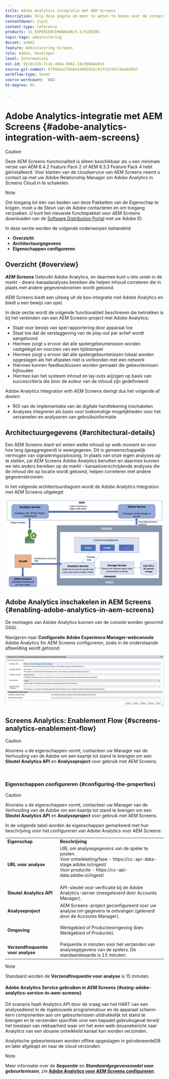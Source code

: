 ```yaml
---
title: Adobe Analytics-integratie met AEM Screens
description: Volg deze pagina om meer te weten te komen over de integratie van AEM Screens met Adobe Analytics in de doos en geeft u een proefdruk van het spel.
contentOwner: jsyal
content-type: reference
products: SG_EXPERIENCEMANAGER/6.5/SCREENS
topic-tags: administering
docset: aem65
feature: Administering Screens
role: Admin, Developer
level: Intermediate
exl-id: 92c8c42b-7c1e-4d4a-8662-18c99666e9c6
source-git-commit: 67560ae17646424985032c81f33c937c6eeb5957
workflow-type: tm+mt
source-wordcount: '681'
ht-degree: 0%

---
```


# Adobe Analytics-integratie met AEM Screens {#adobe-analytics-integration-with-aem-screens}

>[!CAUTION]
>
>Deze AEM Screens-functionaliteit is alleen beschikbaar als u een minimale versie van AEM 6.4.2 Feature Pack 2 of AEM 6.3.3 Feature Pack 4 hebt geïnstalleerd. Voor klanten van de cloudservice van AEM Screens neemt u contact op met uw Adobe Relationship Manager om Adobe Analytics in Screens Cloud in te schakelen.

>[!NOTE]
>
>Om toegang tot één van beiden van deze Pakketten van de Eigenschap te krijgen, moet u de Steun van de Adobe contacteren en om toegang verzoeken. U kunt het nieuwste functiepakket voor AEM Screens downloaden van de [Software Distribution Portal](https://experience.adobe.com/#/downloads/content/software-distribution/en/aem.html) met uw Adobe ID.

In deze sectie worden de volgende onderwerpen behandeld:

* **Overzicht**
* **Architectuurgegevens**
* **Eigenschappen configureren**

## Overzicht {#overview}

***AEM Screens*** Gebruikt Adobe Analytics, en daarmee kunt u iets uniek in de markt - dwars-kanaalanalyses bereiken die helpen inhoud correleren die in plaats met andere gegevensbronnen wordt getoond.

AEM Screens biedt een uitweg uit de box-integratie met Adobe Analytics en biedt u een bewijs van spel.

In deze sectie wordt de volgende functionaliteit beschreven die betrokken is bij het verbinden van een AEM Screens-project met Adobe Analytics:

* Staat voor bewijs van spel rapportering door apparaat toe
* Staat toe dat de verslaggeving van de play-out per actief wordt aangetoond
* Hiermee zorgt u ervoor dat alle spelergebeurtenissen worden vastgelegd en voorzien van een tijdstempel
* Hiermee zorgt u ervoor dat alle spelergebeurtenissen lokaal worden opgeslagen als het afspelen niet is verbonden met een netwerk
* Hiermee kunnen feedbacklussen worden gemaakt die gebeurtenissen bijhouden
* Hiermee kan het systeem inhoud en lay-outs wijzigen op basis van succescriteria die door de auteur van de inhoud zijn gedefinieerd

Adobe Analytics Integration with AEM Screens dwingt dus het volgende af *doelen*:

* ROI van de implementatie van de digitale handtekening inschakelen
* Analyses integreren als basis voor toekomstige mogelijkheden voor het verzamelen en analyseren van gebruiksinformatie

## Architectuurgegevens {#architectural-details}

Een AEM Screens-klant wil weten welke inhoud op welk moment en voor hoe lang (geaggregeerd) is weergegeven. Dit is gemeenschappelijk vermogen van signaleringsoplossing. In plaats van onze eigen analyses op te stellen, zal AEM Screens Adobe Analytics benutten en daarmee kunnen we iets anders bereiken op de markt - kanaaloverschrijdende analyses die de inhoud die op locatie wordt getoond, helpen correleren met andere gegevensbronnen.

In het volgende architectuurdiagram wordt de Adobe Analytics Integration met AEM Screens uitgelegd:

![screen_shot_2018-09-12at85611am](assets/screen_shot_2018-09-12at85611am.png)

## Adobe Analytics inschakelen in AEM Screens {#enabling-adobe-analytics-in-aem-screens}

De montages van Adobe Analytics kunnen van de console worden gevormd OSGi.

Navigeren naar **Configuratie Adobe Experience Manager-webconsole** Adobe Analytics for AEM Screens configureren, zoals in de onderstaande afbeelding wordt getoond:

![screen_shot_2018-09-04at25550pm](assets/screen_shot_2018-09-04at25550pm.png)

## Screens Analytics: Enablement Flow {#screens-analytics-enablement-flow}

>[!CAUTION]
>
>Alvorens u de eigenschappen vormt, contacteer uw Manager van de Verhouding van de Adobe om een kaartje tot stand te brengen om een **Sleutel Analytics API** en **Analyseproject** voor gebruik met AEM Screens.

![]()

### Eigenschappen configureren {#configuring-the-properties}

>[!CAUTION]
>
>Alvorens u de eigenschappen vormt, contacteer uw Manager van de Verhouding van de Adobe om een kaartje tot stand te brengen om een **Sleutel Analytics API** en **Analyseproject** voor gebruik met AEM Screens.

In de volgende tabel worden de eigenschappen gemarkeerd met hun beschrijving voor het configureren van Adobe Analytics voor AEM Screens:

<table>
 <tbody>
  <tr>
   <td><strong>Eigenschap</strong></td>
   <td><strong>Beschrijving</strong></td>
  </tr>
  <tr>
   <td><strong>URL voor analyse</strong></td>
   <td>URL om analysegegevens van de speler te posten. <br>
   Voor ontwikkeling/fase</em> - https://cc-api-data-stage.adobe.io/ingest/<br /> <em>Voor productie</em> - https://cc-api-data.adobe.io/ingest/<br /> <br /></td>
  </tr>
  <tr>
   <td><strong>Sleutel Analytics API</strong></td>
   <td>API-sleutel voor verificatie bij de Adobe Analytics-server (meegeleverd door Accounts Manager).</td>
  </tr>
  <tr>
   <td><strong>Analyseproject</strong></td>
   <td>AEM Screens-project geconfigureerd voor uw analyse om gegevens te ontvangen (geleverd door de Accounts Manager).</td>
  </tr>
  <tr>
   <td><strong>Omgeving</strong></td>
   <td><p>Werkgebied of Productieomgeving (kies Werkgebied of Productie).</p></td>
  </tr>
  <tr>
   <td><strong>Verzendfrequentie voor analyse</strong></td>
   <td>Frequentie in minuten voor het verzenden van analysegegevens van de spelers. De standaardwaarde is 15 minuten.</td>
  </tr>
 </tbody>
</table>

>[!NOTE]
>
>Standaard worden de **Verzendfrequentie voor analyse** is 15 minuten.

#### Adobe Analytics Service gebruiken in AEM Screens {#using-adobe-analytics-service-in-aem-screens}

Dit scenario haalt Analytics API door de vraag van het HART van een analysedienst in de ingebouwde programmatuur en de apparaat scherm-kern componenten aan om gebeurtenissen uitdrukkelijk tot stand te brengen en te verzenden specifiek voor een bepaald gebruiksgeval terwijl het toestaan van rekbaarheid waar om het even welk douanebericht naar Analytics van een douane ontwikkeld kanaal kan worden verzonden.

Analytische gebeurtenissen worden offline opgeslagen in geïndexeerdeDB en later afgekapt en naar de cloud verzonden.

>[!NOTE]
>
>Meer informatie over de ***Sequentie*** en ***Standaardgegevensmodel voor gebeurtenissen***, zie **[Adobe Analytics voor AEM Screens configureren](configuring-adobe-analytics-aem-screens.md)**.
